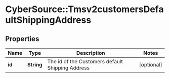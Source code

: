 # CyberSource::Tmsv2customersDefaultShippingAddress

## Properties
Name | Type | Description | Notes
------------ | ------------- | ------------- | -------------
**id** | **String** | The id of the Customers default Shipping Address  | [optional] 


